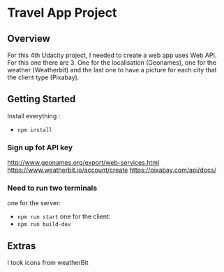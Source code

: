 # Travel App Project

## Overview
For this 4th Udacity project, I needed to create a web app uses Web API. For this one there are 3. One for the localisation (Geonames), one for the weather (Weatherbit) and the last one to have a picture for each city that the client type (Pixabay).

## Getting Started
Install everything : 
- `npm install`

### Sign up fot API key
http://www.geonames.org/export/web-services.html
https://www.weatherbit.io/account/create
https://pixabay.com/api/docs/

### Need to run two terminals
one for the server:
- `npm run start`
one for the client:
- `npm run build-dev`

## Extras
I took icons from weatherBit
